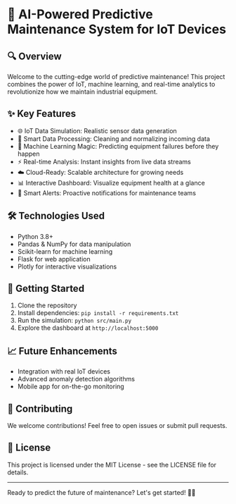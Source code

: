 # 🚀 AI-Powered Predictive Maintenance System for IoT Devices

## 🔍 Overview

Welcome to the cutting-edge world of predictive maintenance! This project combines the power of IoT, machine learning, and real-time analytics to revolutionize how we maintain industrial equipment.

## ✨ Key Features

- 🌐 IoT Data Simulation: Realistic sensor data generation
- 🧹 Smart Data Processing: Cleaning and normalizing incoming data
- 🧠 Machine Learning Magic: Predicting equipment failures before they happen
- ⚡ Real-time Analysis: Instant insights from live data streams
- ☁️ Cloud-Ready: Scalable architecture for growing needs
- 📊 Interactive Dashboard: Visualize equipment health at a glance
- 🚨 Smart Alerts: Proactive notifications for maintenance teams

## 🛠️ Technologies Used

- Python 3.8+
- Pandas & NumPy for data manipulation
- Scikit-learn for machine learning
- Flask for web application
- Plotly for interactive visualizations

## 🚀 Getting Started

1. Clone the repository
2. Install dependencies: `pip install -r requirements.txt`
3. Run the simulation: `python src/main.py`
4. Explore the dashboard at `http://localhost:5000`

## 📈 Future Enhancements

- Integration with real IoT devices
- Advanced anomaly detection algorithms
- Mobile app for on-the-go monitoring

## 🤝 Contributing

We welcome contributions! Feel free to open issues or submit pull requests.

## 📄 License

This project is licensed under the MIT License - see the LICENSE file for details.

---

Ready to predict the future of maintenance? Let's get started! 🔮✨
